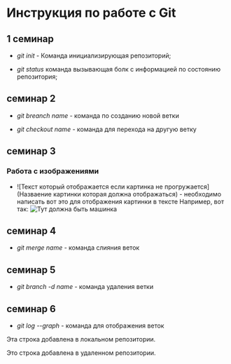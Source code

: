 # Инструкция по работе с Git

## 1 семинар

* *git init* - Команда инициализирующая репозиторий;

* *git status* команда вызывающая болк с информацией по состоянию репозитория;

## семинар 2

* *git breanch name* - команда по созданию новой ветки

* *git checkout name* - команда для перехода на другую ветку

## семинар 3 

### Работа с изображениями

+ ![Текст который отображается если картинка не прогружается](Назваение картинки которая должна отображаться) - необходимо написать вот это для отображения картинки в тексте
Например, вот так:
![Тут должна быть машинка](Car.jpg)

## семинар 4 

* *git merge name* - команда слияния веток

## семинар 5

+ *git branch -d name* - команда удаления ветки

## семинар 6

+ *git log --graph* - команда для отображения веток 

Эта строка добавлена в локальном репозитории.

Это строка добавлена в удаленном репозитории.
